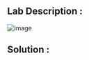 

## Lab Description :

![image](https://user-images.githubusercontent.com/67383098/226912579-65ca8c90-ae63-4f00-9f23-0be333516c2c.png)


## Solution :

